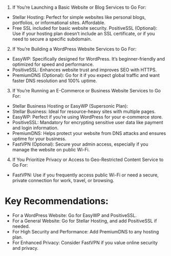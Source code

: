 ####

1. If You’re Launching a Basic Website or Blog
   Services to Go For:

- Stellar Hosting: Perfect for simple websites like personal blogs, portfolios, or informational sites.
  Affordable.
- Free SSL included for basic website security.
  PositiveSSL (Optional): Use if your hosting plan doesn’t include an SSL certificate, or if you need to secure a specific subdomain.

2. If You’re Building a WordPress Website
   Services to Go For:

- EasyWP: Specifically designed for WordPress. It’s beginner-friendly and optimized for speed and performance.
- PositiveSSL: Enhances website trust and improves SEO with HTTPS.
- PremiumDNS (Optional): Go for it if you expect global traffic and want faster DNS resolution and 100% uptime.

3. If You’re Running an E-Commerce or Business Website
   Services to Go For:

- Stellar Business Hosting or EasyWP (Supersonic Plan):
- Stellar Business: Ideal for resource-heavy sites with multiple pages.
- EasyWP: Perfect if you’re using WordPress for your e-commerce store.
- PositiveSSL: Mandatory for encrypting sensitive user data like payment and login information.
- PremiumDNS: Helps protect your website from DNS attacks and ensures uptime for your business.
- FastVPN (Optional): Secure your admin access, especially if you manage the website on public Wi-Fi.

4. If You Prioritize Privacy or Access to Geo-Restricted Content
   Service to Go For:

- FastVPN: Use if you frequently access public Wi-Fi or need a secure, private connection for work, travel, or browsing.

# Key Recommendations:

- For a WordPress Website: Go for EasyWP and PositiveSSL.
- For a General Website: Go for Stellar Hosting, and add PositiveSSL if needed.
- For High Security and Performance: Add PremiumDNS to any hosting plan.
- For Enhanced Privacy: Consider FastVPN if you value online security and privacy.
